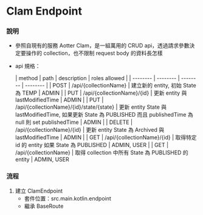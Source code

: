 # Clam Endpoint
### 說明
* 參照自現有的服務 Aotter Clam，是一組萬用的 CRUD api，透過請求參數決定要操作的 collection，也不限制 request body 的資料長怎樣
* api 規格：

  | method | path | description |  roles allowed |
      | -------- | -------- | -------- | -------- |
  | POST     | /api/{collectionName}     | 建立新的 entity, 初始 State 為 TEMP    | ADMIN |
  | PUT     | /api/{collectionName}/{id}     | 更新 entity 與 lastModifiedTime   | ADMIN |
  | PUT     | /api/{collectionName}/{id}/state/{state}     | 更新 entity State 與 lastModifiedTime, 如果更新 State 為 PUBLISHED 而且 publishedTime 為 null 則 set publishedTime  | ADMIN |
  | DELETE     | /api/{collectionName}/{id}     | 更新 entity State 為 Archived 與 lastModifiedTime    | ADMIN |
  | GET     | /api/{collectionName}/{id}     | 取得特定 id 的 entity 如果 State 為 PUBLISHED   | ADMIN, USER |
  | GET     | /api/{collectionName}     | 取得 collection 中所有 State 為 PUBLISHED 的 entity   | ADMIN, USER

### 流程
1. 建立 ClamEndpoint
    * 套件位置：src.main.kotlin.endpoint
    * 繼承 BaseRoute
